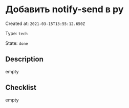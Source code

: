 # Добавить notify-send в py

Created at: `2021-03-15T13:55:12.650Z`

Type: `tech`

State: `done`

## Description
empty

## Checklist
empty
